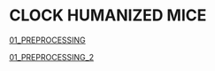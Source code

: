 # CLOCK HUMANIZED MICE


[01_PREPROCESSING](01_PREPROCESSING.md)

[01_PREPROCESSING_2](https://github.com/konopkalab/CLOCK-humanized-mice/blob/main/01_PREPROCESSING.md)
